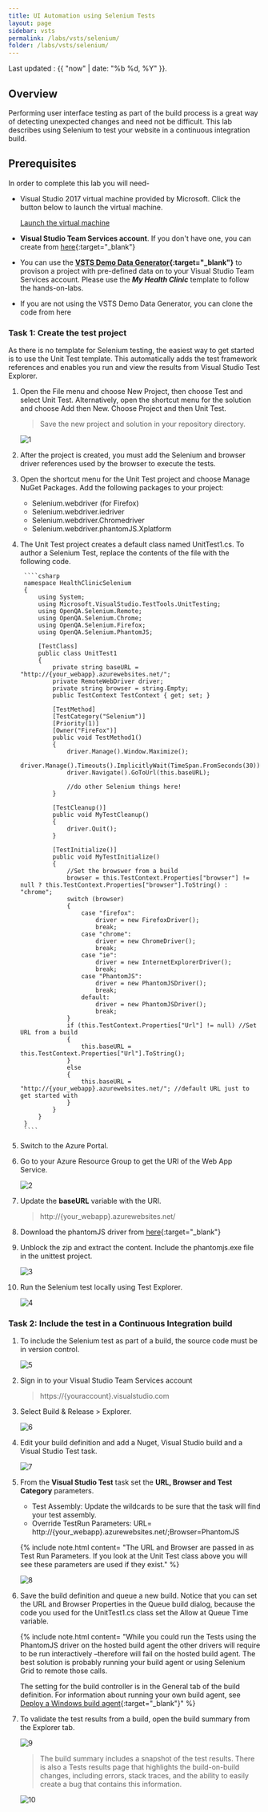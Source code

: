 ```yaml
---
title: UI Automation using Selenium Tests
layout: page
sidebar: vsts
permalink: /labs/vsts/selenium/
folder: /labs/vsts/selenium/
---
```


Last updated : {{ "now" | date: "%b %d, %Y" }}.

## Overview

Performing user interface testing as part of the build process is a great way of detecting unexpected changes and need not be difficult. This lab describes using Selenium to test your website in a continuous integration build.

## Prerequisites

In order to complete this lab you will need-

- Visual Studio 2017 virtual machine provided by Microsoft. Click the button below to launch the virtual machine.

  <a href="" class="launch-hol" role="button" target="_blank"><span class="lab-details">Launch the virtual machine</span></a>

- **Visual Studio Team Services account**. If you don't have one, you can create from [here](https://www.visualstudio.com/team-services){:target="_blank"}

- You can use the **[VSTS Demo Data Generator](http://vstsdemogenerator.azurewebsites.net){:target="_blank"}** to provison a project with pre-defined data on to your Visual Studio Team Services account. Please use the ***My Health Clinic*** template to follow the hands-on-labs.

- If you are not using the VSTS Demo Data Generator, you can clone the code from here

### Task 1: Create the test project

As there is no template for Selenium testing, the easiest way to get started is to use the Unit Test template. This automatically adds the test framework references and enables you run and view the results from Visual Studio Test Explorer.

1. Open the File menu and choose New Project, then choose Test and select Unit Test. Alternatively, open the shortcut menu for the solution and choose Add then New. Choose Project and then Unit Test.

    > Save the new project and solution in your repository directory.

    ![1](images/1.png)

1. After the project is created, you must add the Selenium and browser driver references used by the browser to execute the tests.

1. Open the shortcut menu for the Unit Test project and choose Manage NuGet Packages. Add the following packages to your project:

    - Selenium.webdriver (for Firefox)
    - Selenium.webdriver.iedriver
    - Selenium.webdriver.Chromedriver
    - Selenium.webdriver.phantomJS.Xplatform

1. The Unit Test project creates a default class named UnitTest1.cs. To author a Selenium Test, replace the contents of the file with the following code.

        ````csharp
        namespace HealthClinicSelenium
        {
            using System;
            using Microsoft.VisualStudio.TestTools.UnitTesting;
            using OpenQA.Selenium.Remote;
            using OpenQA.Selenium.Chrome;
            using OpenQA.Selenium.Firefox;
            using OpenQA.Selenium.PhantomJS;

            [TestClass]
            public class UnitTest1
            {
                private string baseURL = "http://{your_webapp}.azurewebsites.net/";
                private RemoteWebDriver driver;
                private string browser = string.Empty;
                public TestContext TestContext { get; set; }

                [TestMethod]
                [TestCategory("Selenium")]
                [Priority(1)]
                [Owner("FireFox")]
                public void TestMethod1()
                {
                    driver.Manage().Window.Maximize();
                    driver.Manage().Timeouts().ImplicitlyWait(TimeSpan.FromSeconds(30));
                    driver.Navigate().GoToUrl(this.baseURL);

                    //do other Selenium things here!
                }

                [TestCleanup()]
                public void MyTestCleanup()
                {
                    driver.Quit();
                }

                [TestInitialize()]
                public void MyTestInitialize()
                {
                    //Set the browswer from a build
                    browser = this.TestContext.Properties["browser"] != null ? this.TestContext.Properties["browser"].ToString() : "chrome";
                    switch (browser)
                    {
                        case "firefox":
                            driver = new FirefoxDriver();
                            break;
                        case "chrome":
                            driver = new ChromeDriver();
                            break;
                        case "ie":
                            driver = new InternetExplorerDriver();
                            break;
                        case "PhantomJS":
                            driver = new PhantomJSDriver();
                            break;
                        default:
                            driver = new PhantomJSDriver();
                            break;
                    }
                    if (this.TestContext.Properties["Url"] != null) //Set URL from a build
                    {
                        this.baseURL = this.TestContext.Properties["Url"].ToString();
                    }
                    else
                    {
                        this.baseURL = "http://{your_webapp}.azurewebsites.net/"; //default URL just to get started with
                    }
                }
            }
        }
        ````

1. Switch to the Azure Portal.

1. Go to your Azure Resource Group to get the URI of the Web App Service.

    ![2](images/2.png)

1. Update the **baseURL** variable with the URI.

    > http://{your_webapp}.azurewebsites.net/

1. Download the phantomJS driver from [here](http://phantomjs.org/download.html){:target="_blank"}

1. Unblock the zip and extract the content. Include the phantomjs.exe file in the unittest project.

    ![3](images/3.png)

1. Run the Selenium test locally using Test Explorer.

    ![4](images/4.png)

### Task 2: Include the test in a Continuous Integration build

1. To include the Selenium test as part of a build, the source code must be in version control.

    ![5](images/5.png)

1. Sign in to your Visual Studio Team Services account

   >https://{youraccount}.visualstudio.com 

1. Select Build & Release > Explorer.

    ![6](images/6.png)

1. Edit your build definition and add a Nuget, Visual Studio build and a Visual Studio Test task.

    ![7](images/7.png)

1. From the **Visual Studio Test** task set the **URL, Browser and Test Category** parameters.

    - Test Assembly: Update the wildcards to be sure that the task will find your test assembly.
    - Override TestRun Parameters:  URL= http://{your_webapp}.azurewebsites.net/;Browser=PhantomJS

    {% include note.html content= "The URL and Browser are passed in as Test Run Parameters.  If you look at the Unit Test class above you will see these parameters are used if they exist." %}

   ![8](images/8.png)

1. Save the build definition and queue a new build. Notice that you can set the URL and Browser Properties in the Queue build dialog, because the code you used for the UnitTest1.cs class set the Allow at Queue Time variable.

    {% include note.html content= "While you could run the Tests using the PhantomJS driver on the hosted build agent the other drivers will require to be run interactively –therefore will fail on the hosted build agent. The best solution is probably running your build agent or using Selenium Grid to remote those calls.<br/>

    The setting for the build controller is in the General tab of the build definition. For information about running your own build agent, see [Deploy a Windows build agent](https://www.visualstudio.com/en-us/docs/build/admin/agents/v2-windows){:target=\"_blank\"}" %}

1. To validate the test results from a build, open the build summary from the Explorer tab.

    ![9](images/9.png)

    > The build summary includes a snapshot of the test results. There is also a Tests results page that highlights the build-on-build changes, including errors, stack traces, and the ability to easily create a bug that contains this information.

    ![10](images/10.png)